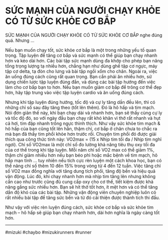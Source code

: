 # SỨC MẠNH CỦA NGƯỜI CHẠY KHỎE CÓ TỪ SỨC KHỎE CƠ BẮP

SỨC MẠNH CỦA NGƯỜI CHẠY KHỎE CÓ TỪ SỨC KHỎE CƠ BẮP nghe đúng quá. Nhưng …

Nếu bạn muốn chạy tốt, sức khỏe cơ bắp là một trong những yếu tố quan trọng. Tập luyện để tăng cơ bắp và sức mạnh có thể giúp bạn chạy nhanh hơn và kéo dài hơn. Các bài tập sức mạnh dùng đa khớp cho phép bạn nâng tổng trọng lượng tạ nhiều hơn, chẳng hạn như dùng ghế tập cơ ngực, máy tập cơ delta, tạ đòn cho lưng và bài tập ngồi xổm cho chân. Ngoài ra, việc ăn uống đúng cách cũng rất quan trọng. Bạn cần phải ăn nhiều hơn, sử dụng chiến lược tập luyện đúng đắn, và dùng các bài tập hướng đến việc làm cho cơ bắp bạn to hơn. Nếu bạn muốn giảm cơ bắp để trông cơ thể đẹp hơn, hãy tập trung vào việc tập luyện cardio và ăn uống đúng cách.

Nhưng khi tập luyện đúng hướng, tốc độ và cự ly tăng dần đều lên, thì có những chỉ số sau đây tăng theo (tốt lên thêm). Đó là hô hấp và tim mạch. Nói đơn giản thế này, khi bạn chạy dài và nhanh hơn, bạn sẽ thấy cùng cự ly và tốc độ đó, so với ngày đầu bạn chạy rất khó khăn vì thở rất nhanh và hụt cả hơi, tim đập nhanh trống ngực thình thịch. Như vậy sức khỏe tim mạch & hô hấp của bạn cũng tốt lên hẳn, thậm chí, cơ bắp ở chân chưa to chắc ra mà bạn đã thấy tim phổi khỏe hơn trước rồi. Chuyện tim phổi đó được giải thích qua công thức tính này: VO2max = (15 x Nhịp tim tối đa / Nhịp tim nghỉ ngơi). Chỉ số VO2max là một chỉ số đo lường khả năng tiêu thụ oxy tối đa của cơ thể trong khi tập luyện. Mỗi năm chỉ số VO2 max có thể giảm 1%, thậm chí giảm nhiều hơn nếu bạn béo phì hoặc mắc bệnh về tim mạch, hô hấp mạn tính … tuy nhiên nếu tích cực rèn luyện một cách khoa học, bạn có thể nâng chỉ số thêm 10 đến 15% trong vòng từ 4 đến 12 tuần. Việc tăng chỉ số VO2 max đồng nghĩa với tăng dung tích phổi, tăng độ bền và hiệu quả vận động. Lúc đó, khi chạy nhanh hơn mà nhịp tim tăng lên nhưng không cần cao như trước cũng đủ cung cấp oxy cho cơ thể, tiết kiệm được khả năng gắng sức nhiều hơn. Bạn sẽ hít thở tốt hơn, ít mệt hơn và có thể tăng dần độ khó của các bài tập. Những vận động viên chuyên nghiệp luôn có rất nhiều bài tập để tăng sức bền và từ đó cải thiện được thành tích thi đấu.

Như vậy với việc rèn luyện đúng cách, sức khỏe cơ bắp và sức khỏe tim mạch – hô hấp sẽ giúp bạn chạy nhanh hơn, dài hơn nghĩa là ngày càng tốt hơn.

---
#mizuki #chaybo #mizukirunners #runner